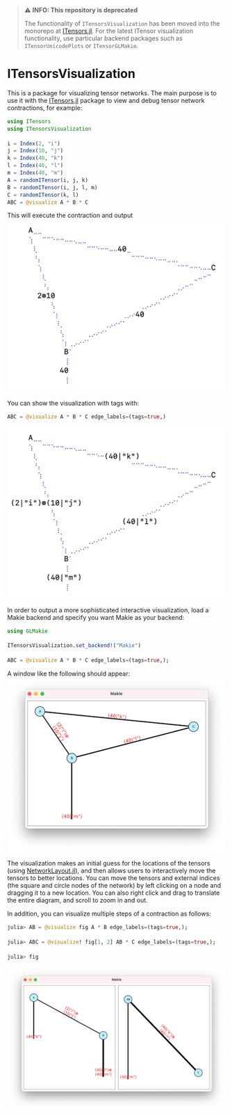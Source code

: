> ⚠️ **INFO: This repository is deprecated**
> 
> The functionality of `ITensorsVisualization` has been moved into the monorepo at [ITensors.jl](https://github.com/ITensor/ITensors.jl).
> For the latest ITensor visualization functionality, use particular backend packages such as `ITensorUnicodePlots`
> or `ITensorGLMakie`.

# ITensorsVisualization

This is a package for visualizing tensor networks. The main purpose is to use it with the [ITensors.jl](https://github.com/ITensor/ITensors.jl) package to view and debug tensor network contractions, for example:
```julia
using ITensors
using ITensorsVisualization

i = Index(2, "i")
j = Index(10, "j")
k = Index(40, "k")
l = Index(40, "l")
m = Index(40, "m")
A = randomITensor(i, j, k)
B = randomITensor(i, j, l, m)
C = randomITensor(k, l)
ABC = @visualize A * B * C
```
This will execute the contraction and output 
![alt text](assets/ITensorsVisualization_A_B_C_unicode_notags.png)

You can show the visualization with tags with:
```julia
ABC = @visualize A * B * C edge_labels=(tags=true,)
```
![alt text](assets/ITensorsVisualization_A_B_C_unicode_tags.png)

In order to output a more sophisticated interactive visualization,
load a Makie backend and specify you want Makie as your backend:
```julia
using GLMakie

ITensorsVisualization.set_backend!("Makie")

ABC = @visualize A * B * C edge_labels=(tags=true,);
```
A window like the following should appear:
![alt text](assets/ITensorsVisualization_A_B_C.png)

The visualization makes an initial guess for the locations of the tensors (using [NetworkLayout.jl](https://github.com/JuliaGraphs/NetworkLayout.jl)), and then allows users to interactively move the tensors to better locations. You can move the tensors and external indices (the square and circle nodes of the network) by left clicking on a node and dragging it to a new location.  You can also right click and drag to translate the entire diagram, and scroll to zoom in and out.

In addition, you can visualize multiple steps of a contraction as follows:
```julia
julia> AB = @visualize fig A * B edge_labels=(tags=true,);

julia> ABC = @visualize! fig[1, 2] AB * C edge_labels=(tags=true,);

julia> fig
```
![alt text](assets/ITensorsVisualization_A_B_C_sequence.png)
